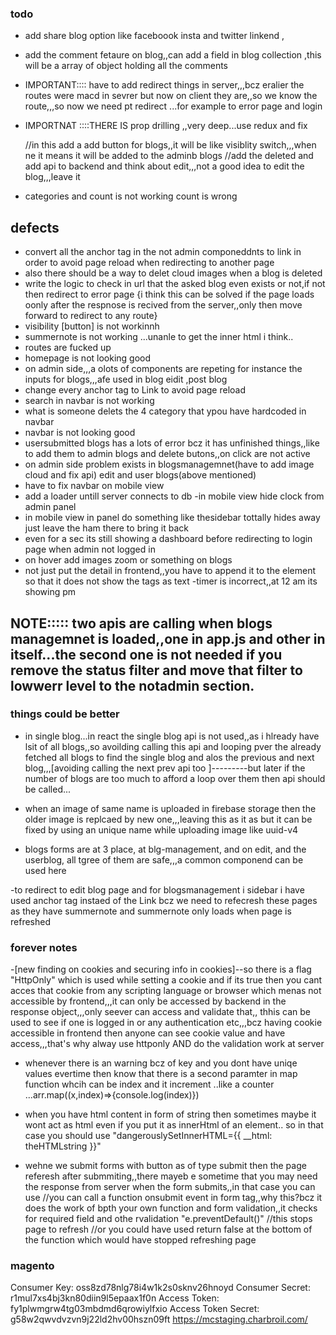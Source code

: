 ### todo
- add share blog option like faceboook insta and twitter linkend ,

- add the comment fetaure on blog,,can add a field in blog collection ,this will be a array of object holding all the comments 

- IMPORTANT:::: have to add redirect things in server,,,bcz eralier the routes were macd in sevrer but now on client they are,,so we know the route,,,so now we need pt redirect ...for example to error page and login


- IMPORTNAT ::::THERE IS prop drilling ,,very deep...use redux and fix

    //in this add a add button for blogs,,it will be like visiblity switch,,,when ne it means it will be added to the adminb blogs
    //add the deleted and add api to backend and think about edit,,,not a good idea to edit the blog,,,leave it


- categories and count is not working count is wrong


## defects
- convert all the anchor tag in the not admin componeddnts to link in order to avoid page reload when redirecting to another page
- also there should be a way to delet cloud images when a blog is deleted
- write the logic to check in url that the asked blog even exists or not,if not then redirect  to error page {i think this can be solved if the page loads oonly after the respnose is recived from the server,,only then move forward to redirect to any route}
- visibility [button] is not workinnh
- summernote is not working ...unanle to get the inner html i think..
- routes are fucked up
- homepage is not looking good
- on admin side,,,a olots of components are repeting for instance the inputs for blogs,,,afe used in blog eidit ,post blog 
- change every anchor tag to Link to avoid page reload
- search in navbar is not working 
- what is someone delets the 4 category that ypou have hardcoded in navbar
- navbar is not looking good
- usersubmitted blogs has a lots of error bcz it has unfinished things,,like to add them to admin blogs and delete butons,,on click are not active 
- on admin side problem  exists in blogsmanagemnet(have to add image cloud and fix api) edit and user blogs(above mentioned)
- have to fix navbar on mobile view
- add a loader untill server connects to db
-in mobile view hide clock from admin panel
- in mobile view in panel do something like thesidebar tottally hides away just leave the ham there to bring it back
- even for a sec its still showing a dashboard before redirecting to login page when admin not logged in
- on hover add images zoom or something on blogs
- not just put the detail in frontend,,you have to append it to the element so that it does not show the tags as text
-timer is incorrect,,at 12 am its showing pm

## NOTE::::: two apis are calling when blogs managemnet is loaded,,one in  app.js and other in itself...the second one is not needed if you remove the status filter and move that filter to lowwerr level to the notadmin section.

### things could be better
- in single blog...in react the single blog api is not used,,as i hlready have lsit of all blogs,,so avoilding calling this api and looping pver the already fetched all blogs to find the single blog and alos the previous and next blog,,,[avoiding calling the next prev api too ]---------but later if the number of blogs are too much to afford a loop over them then api should be called...

- when an image of same name is uploaded in firebase storage then the older image is replcaed by new one,,,leaving this as it as but it can be fixed by using an unique name while uploading image like uuid-v4

- blogs forms are at 3 place, at blg-management, and on edit, and the userblog, all tgree of them are safe,,,a common componend can be used here

-to redirect to edit blog page and for blogsmanagement i sidebar i have used anchor tag instaed of the Link bcz we need to refecresh these pages as they have summernote and summernote only loads when page is refreshed







### forever notes
-[new finding on cookies and securing info in cookies]--so there is a flag "HttpOnly" which is used while setting a cookie and  if its true then you cant acces that cookie from any scripting language or browser which menas not accessible by frontend,,,it can only be accessed by backend in the response object,,,only seever can access and validate that,, thhis can be used to see if one is logged in or any authentication etc,,,bcz having cookie accessible in frontend then anyone can see cookie value and have access,,,that's why alway use httponly AND do the validation work at server

- whenever there is an warning bcz of key and you dont have uniqe values evertime then know that there is a second paramter in map function whcih can be index and it increment ..like a counter ...arr.map((x,index)=>{console.log(index)})

- when you have html content in form of string then sometimes maybe it wont act as html even if you put it as innerHtml of an element.. so in that case you should use "dangerouslySetInnerHTML={{ __html: theHTMLstring }}"

- wehne we submit forms with button as of type submit then the page referesh after submmiting,,there mayeb e sometime that you may need the response from server when the form submits,,in that case you can use
//you can call a function onsubmit event in form tag,,why this?bcz it does the work of bpth your  own function and form validation,,it checks for required field and othe rvalidation
"e.preventDefault()"  //this stops page to refresh 
    //or you could have used return false at the bottom of the function which would have stopped refreshing page


### magento 
Consumer Key: oss8zd78nlg78i4w1k2s0sknv26hnoyd
Consumer Secret: r1mul7xs4bj3kn80diin9l5epaax1f0n
Access Token: fy1plwmgrw4tg03mbdmd6qrowiylfxio
Access Token Secret: g58w2qwvdvzvn9j22ld2hv00hszn09ft
https://mcstaging.charbroil.com/